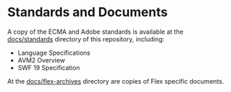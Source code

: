 # Standards and Documents

A copy of the ECMA and Adobe standards is available at the [docs/standards](standards) directory of this repository, including:

* Language Specifications
* AVM2 Overview
* SWF 19 Specification

At the [docs/flex-archives](flex-archives) directory are copies of Flex specific documents.